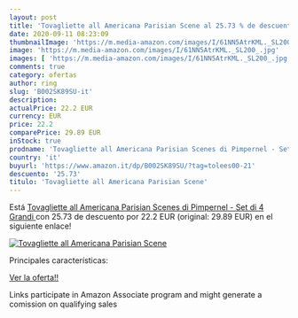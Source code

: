 ```yaml
---
layout: post
title: 'Tovagliette all Americana Parisian Scene al 25.73 % de descuento'
date: 2020-09-11 08:23:09
thumbnailImage: 'https://m.media-amazon.com/images/I/61NN5AtrKML._SL200_.jpg'
image: 'https://m.media-amazon.com/images/I/61NN5AtrKML._SL200_.jpg'
images: [ 'https://m.media-amazon.com/images/I/61NN5AtrKML._SL200_.jpg' ]
comments: true
category: ofertas
author: ring
slug: 'B002SK89SU-it'
description:
actualPrice: 22.2 EUR
currency: EUR
price: 22.2
comparePrice: 29.89 EUR
inStock: true
prodname: 'Tovagliette all Americana Parisian Scenes di Pimpernel - Set di 4  Grandi '
country: 'it'
buyurl: 'https://www.amazon.it/dp/B002SK89SU/?tag=tolees00-21'
descuento: '25.73'
titulo: 'Tovagliette all Americana Parisian Scene'
---
```


Está [Tovagliette all Americana Parisian Scenes di Pimpernel - Set di 4  Grandi ](https://www.amazon.it/dp/B002SK89SU/?tag=tolees00-21) con 25.73 de descuento por 22.2 EUR (original: 29.89 EUR) en el siguiente enlace!

[![Tovagliette all Americana Parisian Scene](https://m.media-amazon.com/images/I/61NN5AtrKML._SL200_.jpg)](https://www.amazon.it/dp/B002SK89SU/?tag=tolees00-21)

Principales características:


[Ver la oferta!!](https://www.amazon.it/dp/B002SK89SU/?tag=tolees00-21)

Links participate in Amazon Associate program and might generate a comission on qualifying sales


